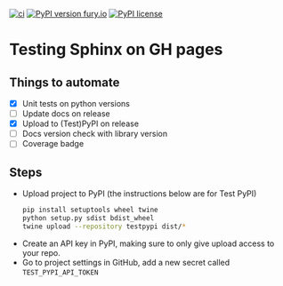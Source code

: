 [![ci](https://github.com/dorukkilitcioglu/sphinx_test/actions/workflows/test.yml/badge.svg?branch=master)](https://github.com/dorukkilitcioglu/sphinx_test/actions/workflows/test.yml)
[![PyPI version fury.io](https://badge.fury.io/py/gha-aut-test.svg)](https://pypi.python.org/pypi/gha-aut-test/)
[![PyPI license](https://img.shields.io/pypi/l/gha-aut-test.svg)](https://pypi.python.org/pypi/gha-aut-test/)

# Testing Sphinx on GH pages

## Things to automate
- [x] Unit tests on python versions
- [ ] Update docs on release
- [x] Upload to (Test)PyPI on release
- [ ] Docs version check with library version
- [ ] Coverage badge

## Steps
- Upload project to PyPI (the instructions below are for Test PyPI)
  ```bash
  pip install setuptools wheel twine
  python setup.py sdist bdist_wheel
  twine upload --repository testpypi dist/*
  ```
- Create an API key in PyPI, making sure to only give upload access to your repo.
- Go to project settings in GitHub, add a new secret called `TEST_PYPI_API_TOKEN`
